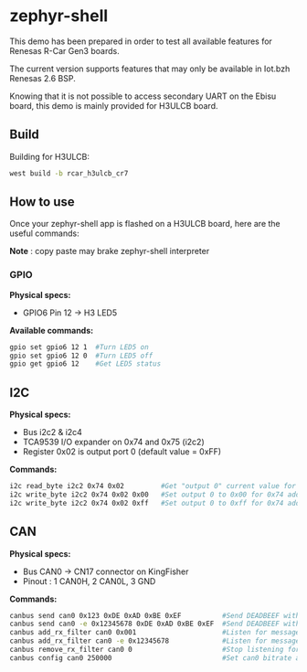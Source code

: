 # zephyr-shell

This demo has been prepared in order to test all available features for Renesas R-Car Gen3 boards.

The current version supports features that may only be available in Iot.bzh Renesas 2.6 BSP.

Knowing that it is not possible to access secondary UART on the Ebisu board, this demo is mainly provided for H3ULCB board.

## Build

Building for H3ULCB:

```bash
west build -b rcar_h3ulcb_cr7
```

## How to use

Once your zephyr-shell app is flashed on a H3ULCB board, here are the useful commands:

__Note__ : copy paste may brake zephyr-shell interpreter

### GPIO

__Physical specs:__

- GPIO6 Pin 12 -> H3 LED5

__Available commands:__

```bash
gpio set gpio6 12 1  #Turn LED5 on
gpio set gpio6 12 0  #Turn LED5 off
gpio get gpio6 12    #Get LED5 status
```

## I2C

__Physical specs:__

- Bus i2c2 & i2c4
- TCA9539 I/O expander on 0x74 and 0x75 (i2c2)
- Register 0x02 is output port 0 (default value = 0xFF)

__Commands:__

```bash
i2c read_byte i2c2 0x74 0x02         #Get "output 0" current value for 0x74 addressed TCA9539
i2c write_byte i2c2 0x74 0x02 0x00   #Set output 0 to 0x00 for 0x74 addressed TCA9539
i2c write_byte i2c2 0x74 0x02 0xff   #Set output 0 to 0xff for 0x74 addressed TCA9539
```

## CAN

__Physical specs:__

- Bus CAN0 -> CN17 connector on KingFisher
- Pinout : 1 CAN0H, 2 CAN0L, 3 GND

__Commands:__

```bash
canbus send can0 0x123 0xDE 0xAD 0xBE 0xEF          #Send DEADBEEF with ID=0x123 on can0
canbus send can0 -e 0x12345678 0xDE 0xAD 0xBE 0xEF  #Send DEADBEEF with extID=0x12345678 on can0
canbus add_rx_filter can0 0x001                     #Listen for messages with ID=0x001 on can0 (Return Filter ID)
canbus add_rx_filter can0 -e 0x12345678             #Listen for messages with ID=0x12345678 on can0 (Return Filter ID)
canbus remove_rx_filter can0 0                      #Stop listening for Filter 0
canbus config can0 250000                           #Set can0 bitrate at 250000 kbit/s
```
